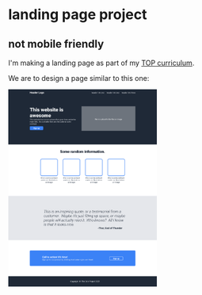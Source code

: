 # landing page project
## not mobile friendly
I'm making a landing page as part of my [TOP curriculum](https://www.theodinproject.com/lessons/foundations-landing-page).

We are to design a page similar to this one:  
  
<img src="/images/01.png" alt="top landing example" width="300px" height=auto>
